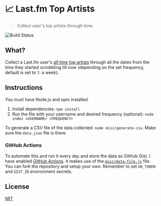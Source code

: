 # 📈 Last.fm Top Artists

> Collect user's top artists through time.

![Build Status](https://github.com/plibither8/lastfm-top-artists/workflows/Last.fm%20Top%20Artists%20Updater/badge.svg)

## What?

Collect a Last.fm user's [_all time_ top artists](https://last.fm/user/plibither8/library/artists) through all the dates from the time they started scrobbling till now (depending on the set frequency, default is set to `7`: a week).

## Instructions

You must have Node.js and npm installed.

1. Install dependencies: `npm install`
1. Run the file with your username and desired frequency (optional): `node index <USERNAME> <FREQUENCY>`

To generate a CSV file of the data collected: `node misc/generate-csv`. Make sure the `data.json` file is there.

### GitHub Actions

To automate this and run it every day and store the data as GitHub Gist, I have enabled [GitHub Actions](.github/workflows/main.yml). It makes use of the [`misc/data-file.js`](misc/data-file.js) file. You can fork the repository and setup your own. Remember to set `GH_TOKEN` and `GIST_ID` environment secrets.

## License

[MIT](LICENSE)
